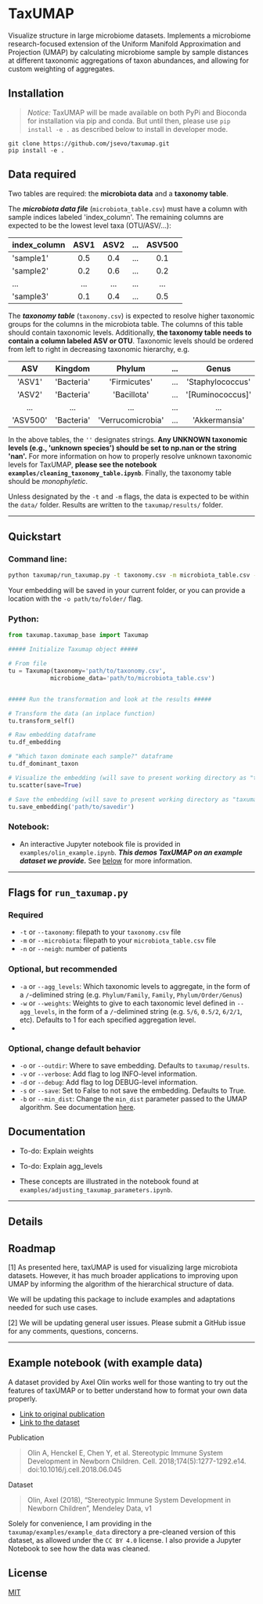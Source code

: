# TaxUMAP

Visualize structure in large microbiome datasets. Implements a microbiome research-focused extension of the Uniform Manifold Approximation and Projection (UMAP) by calculating microbiome sample by sample distances at different taxonomic aggregations of taxon abundances, and allowing for custom weighting of aggregates.

## Installation

> *Notice:* TaxUMAP will be made available on both PyPi and Bioconda for installation via pip and conda. But until then, please use `pip install -e .` as described below to install in developer mode.


```
git clone https://github.com/jsevo/taxumap.git
pip install -e .
```

## Data required
Two tables are required: the **microbiota data** and a **taxonomy table**.

The ***microbiota data file*** (`microbiota_table.csv`) must have a column with sample indices labeled 'index_column'. The remaining columns are expected to be the lowest level taxa (OTU/ASV/...):

| index_column | ASV1 | ASV2 | ... | ASV500 |
| :--- | :---: | :---: | :---: | :---: |
|'sample1'| 0.5| 0.4| ... | 0.1 |
|'sample2'|0.2| 0.6| ... | 0.2 |
| ... | ... | ... | ... | ... |
|'sample3'|0.1| 0.4| ... | 0.5 |


The ***taxonomy table*** (`taxonomy.csv`) is expected to resolve higher taxonomic groups for the columns in the microbiota table. The columns of this table should contain taxonomic levels. Additionally, **the taxonomy table needs to contain a column labeled ASV or OTU**. Taxonomic levels should be ordered from left to right in decreasing taxonomic hierarchy, e.g.


| ASV | Kingdom    | Phylum       | ...   | Genus    | Species |
| :---: | :---:       | :---:        | :---: | :---:  |:---:  |
| 'ASV1' | 'Bacteria' | 'Firmicutes' | ...   | 'Staphylococcus' | 'aureus' |
| 'ASV2' | 'Bacteria' | 'Bacillota' | ...   | '[Ruminococcus]' | 'gnavus' |
| ... | ... | ... | ...   | ... |
| 'ASV500' | 'Bacteria' | 'Verrucomicrobia' | ...  | 'Akkermansia' | 'muciniphila' |

In the above tables, the ``''`` designates strings. **Any UNKNOWN taxonomic levels (e.g., 'unknown species') should be set to np.nan or the string 'nan'.** For more information on how to properly resolve unknown taxonomic levels for TaxUMAP, **please see the notebook `examples/cleaning_taxonomy_table.ipynb`**.  Finally, the taxonomy table should be *monophyletic*.


Unless designated by the `-t` and `-m` flags, the data is expected to be within the `data/` folder. Results are written to the `taxumap/results/` folder.

---

## Quickstart

### Command line:

```bash
python taxumap/run_taxumap.py -t taxonomy.csv -m microbiota_table.csv -n 15
```
Your embedding will be saved in your current folder, or you can provide a location with the `-o path/to/folder/` flag.


### Python:
```python
from taxumap.taxumap_base import Taxumap

##### Initialize Taxumap object #####

# From file
tu = Taxumap(taxonomy='path/to/taxonomy.csv',
            microbiome_data='path/to/microbiota_table.csv')


##### Run the transformation and look at the results #####

# Transform the data (an inplace function)
tu.transform_self()

# Raw embedding dataframe
tu.df_embedding

# "Which taxon dominate each sample?" dataframe
tu.df_dominant_taxon

# Visualize the embedding (will save to present working directory as "taxumap_scatterplot.pdf")
tu.scatter(save=True)

# Save the embedding (will save to present working directory as "taxumap_embedding.csv")
tu.save_embedding('path/to/savedir')

```

### Notebook:

* An interactive Jupyter notebook file is provided in `examples/olin_example.ipynb`. ***This demos TaxUMAP on an example dataset we provide.*** See [below](#example_data) for more information.


---

## Flags for `run_taxumap.py`

### Required

* `-t` or `--taxonomy`: filepath to your `taxonomy.csv` file
* `-m` or `--microbiota`: filepath to your `microbiota_table.csv` file
* `-n` or `--neigh`: number of patients

### Optional, but recommended

* `-a` or `--agg_levels`: Which taxonomic levels to aggregate, in the form of a `/`-delimined string (e.g. `Phylum/Family`, `Family`, `Phylum/Order/Genus`)
* `-w` or `--weights`: Weights to give to each taxonomic level defined in `--agg_levels`, in the form of a `/`-delimined string (e.g. `5/6`, `0.5/2`, `6/2/1`, etc). Defaults to 1 for each specified aggregation level.
*

### Optional, change default behavior

* `-o` or `--outdir`: Where to save embedding. Defaults to `taxumap/results`.
* `-v` or `--verbose`: Add flag to log INFO-level information.
* `-d` or `--debug`: Add flag to log DEBUG-level information.
* `-s` or `--save`: Set to False to not save the embedding. Defaults to True.
* `-b` or `--min_dist`: Change the `min_dist` parameter passed to the UMAP algorithm. See documentation [here](https://umap-learn.readthedocs.io/en/latest/parameters.html?highlight=min_dist#min-dist).


## Documentation

 * To-do: Explain weights
 * To-do: Explain agg_levels

 * These concepts are illustrated in the notebook found at `examples/adjusting_taxumap_parameters.ipynb`.

---

## Details

## Roadmap

[1] As presented here, taxUMAP is used for visualizing large microbiota datasets. However, it has much broader applications to improving upon UMAP by informing the algorithm of the hierarchical structure of data.

We will be updating this package to include examples and adaptations needed for such use cases.

[2] We will be updating general user issues. Please submit a GitHub issue for any comments, questions, concerns.

---

## Example notebook (with example data) <a name="example_data"></a>

A dataset provided by Axel Olin works well for those wanting to try out the features of taxUMAP or to better understand how to format your own data properly.

* [Link to original publication](https://pubmed.ncbi.nlm.nih.gov/30142345/)
* [Link to the dataset](http://dx.doi.org/10.17632/ynhdrcxtcc.1)

Publication
> Olin A, Henckel E, Chen Y, et al. Stereotypic Immune System Development in Newborn Children. Cell. 2018;174(5):1277-1292.e14. doi:10.1016/j.cell.2018.06.045

Dataset
> Olin, Axel (2018), “Stereotypic Immune System Development in Newborn Children”, Mendeley Data, v1

Solely for convenience, I am providing in the `taxumap/examples/example_data` directory a pre-cleaned version of this dataset, as allowed under the `CC BY 4.0` license. I also provide a Jupyter Notebook to see how the data was cleaned.



## License

[MIT](https://choosealicense.com/licenses/mit/)
